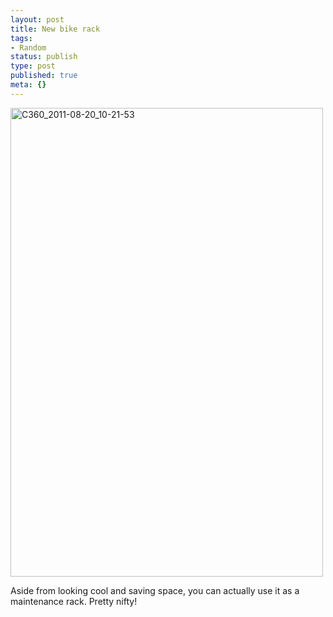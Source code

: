 ```yaml
---
layout: post
title: New bike rack
tags:
- Random
status: publish
type: post
published: true
meta: {}
---
```

<div class='posterous_autopost'><div class='p_embed p_image_embed'> <a href="http://posterous.com/getfile/files.posterous.com/fzero/izXqXHSYGLWhDFPRVpcMJBy2iGxdb9Xmqj6wnNUIiwCO0trnzPFbcqLjdaia/C360_2011-08-20_10-21-53.jpg.scaled.1000.jpg"><img alt="C360_2011-08-20_10-21-53" height="750" src="http://posterous.com/getfile/files.posterous.com/fzero/fpAvss43mc76VzzZYlDzDUTDlz4vHws1OtqRs7Rhry9EWSYkP92pEz9u4VeR/C360_2011-08-20_10-21-53.jpg.scaled.500.jpg" width="500" /></a> </div> <p></p><p>Aside from looking cool and saving space, you can actually use it as a maintenance rack. Pretty nifty!</p></div>
